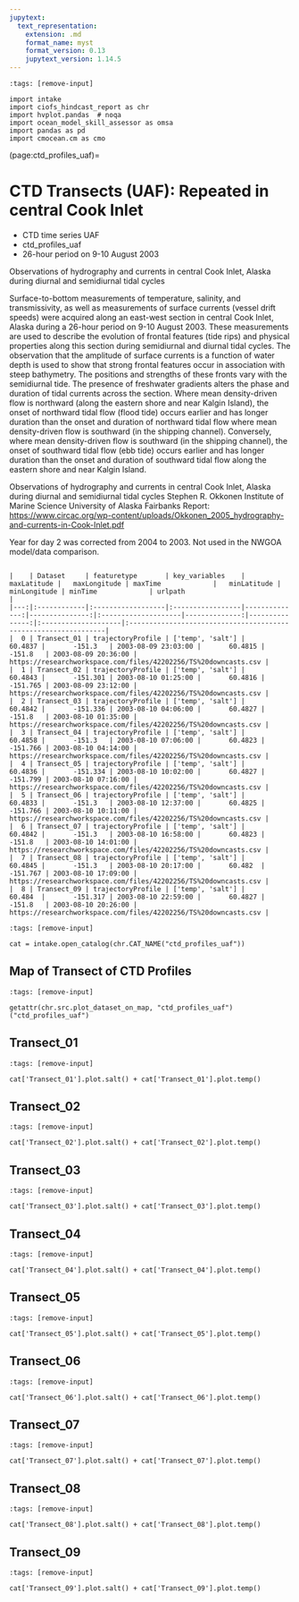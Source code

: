 ```yaml
---
jupytext:
  text_representation:
    extension: .md
    format_name: myst
    format_version: 0.13
    jupytext_version: 1.14.5
---
```


```{code-cell}
:tags: [remove-input]

import intake
import ciofs_hindcast_report as chr
import hvplot.pandas  # noqa
import ocean_model_skill_assessor as omsa
import pandas as pd
import cmocean.cm as cmo
```

(page:ctd_profiles_uaf)=
# CTD Transects (UAF): Repeated in central Cook Inlet

* CTD time series UAF
* ctd_profiles_uaf
* 26-hour period on 9-10 August 2003

Observations of hydrography and currents in central Cook Inlet, Alaska during diurnal
and semidiurnal tidal cycles

Surface-to-bottom measurements of temperature, salinity, and transmissivity, as well as measurements of surface currents (vessel drift speeds) were acquired along an east-west section in central Cook Inlet, Alaska during a 26-hour period on 9-10 August 2003. These measurements are used to describe the evolution of frontal features (tide rips) and physical properties along this section during semidiurnal and diurnal tidal cycles. The observation that the amplitude of surface currents is a function of water depth is used to show that strong frontal features occur in association with steep bathymetry. The positions and strengths of these fronts vary with the semidiurnal tide. The presence of freshwater gradients alters the phase and duration of tidal currents across the section. Where mean density-driven flow is northward (along the eastern shore and near Kalgin Island), the onset of northward tidal flow (flood tide) occurs earlier and has longer duration than the onset and duration of northward tidal flow where mean density-driven flow is southward (in the shipping channel). Conversely, where mean density-driven flow is southward (in the shipping channel), the onset of southward tidal flow (ebb tide) occurs earlier and has longer duration than the onset and duration of southward tidal flow along the eastern shore and near Kalgin Island. 

Observations of hydrography and currents in central Cook Inlet, Alaska during diurnal
and semidiurnal tidal cycles
Stephen R. Okkonen
Institute of Marine Science
University of Alaska Fairbanks
Report: https://www.circac.org/wp-content/uploads/Okkonen_2005_hydrography-and-currents-in-Cook-Inlet.pdf


Year for day 2 was corrected from 2004 to 2003. Not used in the NWGOA model/data comparison.

```{dropdown} Dataset metadata

|    | Dataset     | featuretype       | key_variables    |   maxLatitude |   maxLongitude | maxTime             |   minLatitude |   minLongitude | minTime             | urlpath                                                         |
|---:|:------------|:------------------|:-----------------|--------------:|---------------:|:--------------------|--------------:|---------------:|:--------------------|:----------------------------------------------------------------|
|  0 | Transect_01 | trajectoryProfile | ['temp', 'salt'] |       60.4837 |       -151.3   | 2003-08-09 23:03:00 |       60.4815 |       -151.8   | 2003-08-09 20:36:00 | https://researchworkspace.com/files/42202256/TS%20downcasts.csv |
|  1 | Transect_02 | trajectoryProfile | ['temp', 'salt'] |       60.4843 |       -151.301 | 2003-08-10 01:25:00 |       60.4816 |       -151.765 | 2003-08-09 23:12:00 | https://researchworkspace.com/files/42202256/TS%20downcasts.csv |
|  2 | Transect_03 | trajectoryProfile | ['temp', 'salt'] |       60.4842 |       -151.336 | 2003-08-10 04:06:00 |       60.4827 |       -151.8   | 2003-08-10 01:35:00 | https://researchworkspace.com/files/42202256/TS%20downcasts.csv |
|  3 | Transect_04 | trajectoryProfile | ['temp', 'salt'] |       60.4858 |       -151.3   | 2003-08-10 07:06:00 |       60.4823 |       -151.766 | 2003-08-10 04:14:00 | https://researchworkspace.com/files/42202256/TS%20downcasts.csv |
|  4 | Transect_05 | trajectoryProfile | ['temp', 'salt'] |       60.4836 |       -151.334 | 2003-08-10 10:02:00 |       60.4827 |       -151.799 | 2003-08-10 07:16:00 | https://researchworkspace.com/files/42202256/TS%20downcasts.csv |
|  5 | Transect_06 | trajectoryProfile | ['temp', 'salt'] |       60.4833 |       -151.3   | 2003-08-10 12:37:00 |       60.4825 |       -151.766 | 2003-08-10 10:11:00 | https://researchworkspace.com/files/42202256/TS%20downcasts.csv |
|  6 | Transect_07 | trajectoryProfile | ['temp', 'salt'] |       60.4842 |       -151.3   | 2003-08-10 16:58:00 |       60.4823 |       -151.8   | 2003-08-10 14:01:00 | https://researchworkspace.com/files/42202256/TS%20downcasts.csv |
|  7 | Transect_08 | trajectoryProfile | ['temp', 'salt'] |       60.4845 |       -151.3   | 2003-08-10 20:17:00 |       60.482  |       -151.767 | 2003-08-10 17:09:00 | https://researchworkspace.com/files/42202256/TS%20downcasts.csv |
|  8 | Transect_09 | trajectoryProfile | ['temp', 'salt'] |       60.484  |       -151.317 | 2003-08-10 22:59:00 |       60.4827 |       -151.8   | 2003-08-10 20:26:00 | https://researchworkspace.com/files/42202256/TS%20downcasts.csv |

```



```{code-cell}
:tags: [remove-input]

cat = intake.open_catalog(chr.CAT_NAME("ctd_profiles_uaf"))
```

## Map of Transect of CTD Profiles
    

```{code-cell}
:tags: [remove-input]

getattr(chr.src.plot_dataset_on_map, "ctd_profiles_uaf")("ctd_profiles_uaf")
```

## Transect_01
        

```{code-cell}
:tags: [remove-input]

cat['Transect_01'].plot.salt() + cat['Transect_01'].plot.temp()
```

## Transect_02
        

```{code-cell}
:tags: [remove-input]

cat['Transect_02'].plot.salt() + cat['Transect_02'].plot.temp()
```

## Transect_03
        

```{code-cell}
:tags: [remove-input]

cat['Transect_03'].plot.salt() + cat['Transect_03'].plot.temp()
```

## Transect_04
        

```{code-cell}
:tags: [remove-input]

cat['Transect_04'].plot.salt() + cat['Transect_04'].plot.temp()
```

## Transect_05
        

```{code-cell}
:tags: [remove-input]

cat['Transect_05'].plot.salt() + cat['Transect_05'].plot.temp()
```

## Transect_06
        

```{code-cell}
:tags: [remove-input]

cat['Transect_06'].plot.salt() + cat['Transect_06'].plot.temp()
```

## Transect_07
        

```{code-cell}
:tags: [remove-input]

cat['Transect_07'].plot.salt() + cat['Transect_07'].plot.temp()
```

## Transect_08
        

```{code-cell}
:tags: [remove-input]

cat['Transect_08'].plot.salt() + cat['Transect_08'].plot.temp()
```

## Transect_09
        

```{code-cell}
:tags: [remove-input]

cat['Transect_09'].plot.salt() + cat['Transect_09'].plot.temp()
```
